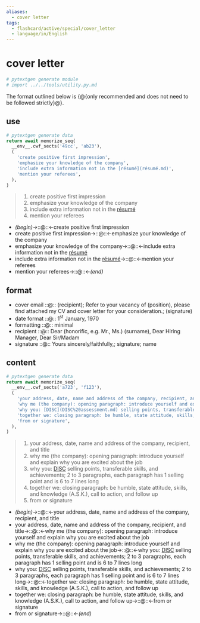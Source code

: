 ```yaml
---
aliases:
  - cover letter
tags:
  - flashcard/active/special/cover_letter
  - language/in/English
---
```


# cover letter

```Python
# pytextgen generate module
# import ../../tools/utility.py.md
```

The format outlined below is {@{only recommended and does not need to be followed strictly}@}. <!--SR:!2024-11-22,94,309-->

## use

```Python
# pytextgen generate data
return await memorize_seq(
  __env__.cwf_sects('49cc', 'ab23'),
  (
    'create positive first impression',
    'emphasize your knowledge of the company',
    'include extra information not in the [résumé](résumé.md)',
    'mention your referees',
  ),
)
```

<!--pytextgen generate section="49cc"--><!-- The following content is generated at 2023-10-08T17:13:33.408871+08:00. Any edits will be overridden! -->

> 1. create positive first impression
> 2. emphasize your knowledge of the company
> 3. include extra information not in the [résumé](résumé.md)
> 4. mention your referees

<!--/pytextgen-->

<!--pytextgen generate section="ab23"--><!-- The following content is generated at 2024-01-04T20:17:57.909356+08:00. Any edits will be overridden! -->

- _(begin)_→::@::←create positive first impression <!--SR:!2025-07-13,396,310!2028-07-23,1365,350-->
- create positive first impression→::@::←emphasize your knowledge of the company <!--SR:!2027-09-14,1036,310!2027-03-06,887,330-->
- emphasize your knowledge of the company→::@::←include extra information not in the [résumé](résumé.md) <!--SR:!2024-12-19,191,250!2025-05-13,301,270-->
- include extra information not in the [résumé](résumé.md)→::@::←mention your referees <!--SR:!2026-03-18,526,270!2025-03-03,225,250-->
- mention your referees→::@::←_(end)_ <!--SR:!2025-03-03,309,310!2025-04-09,322,270-->

<!--/pytextgen-->

## format

- cover email ::@:: (recipient); Refer to your vacancy of (position), please find attached <!--SR:!2024-12-30,222,338!2025-07-06,376,358-->
my CV and cover letter for your consideration.; (signature) <!--SR:!2024-04-18,124,290-->
- date format ::@:: 1<sup>st</sup> January, 1970 <!--SR:!2024-11-17,308,330!2025-03-04,271,338-->
- formatting ::@:: minimal <!--SR:!2025-03-07,333,290!2025-05-23,343,358-->
- recipient ::@:: Dear (honorific, e.g. Mr., Ms.) (surname), Dear Hiring Manager, Dear Sir/Madam <!--SR:!2026-01-16,563,310!2026-02-22,489,318-->
- signature ::@:: Yours sincerely/faithfully,; signature; name <!--SR:!2024-12-07,187,318!2025-01-04,226,338-->

## content

```Python
# pytextgen generate data
return await memorize_seq(
  __env__.cwf_sects('a723', 'f123'),
  (
    'your address, date, name and address of the company, recipient, and title',
    'why me (the company): opening paragraph: introduce yourself and explain why you are excited about the job',
    'why you: [DISC](DISC%20assessment.md) selling points, transferable skills, and achievements; 2 to 3 paragraphs, each paragraph has 1 selling point and is 6 to 7 lines long',
    'together we: closing paragraph: be humble, state attitude, skills, and knowledge (A.S.K.), call to action, and follow up',
    'from or signature',
  ),
)
```

<!--pytextgen generate section="a723"--><!-- The following content is generated at 2023-10-09T23:03:32.658566+08:00. Any edits will be overridden! -->

> 1. your address, date, name and address of the company, recipient, and title
> 2. why me (the company): opening paragraph: introduce yourself and explain why you are excited about the job
> 3. why you: [DISC](DISC%20assessment.md) selling points, transferable skills, and achievements; 2 to 3 paragraphs, each paragraph has 1 selling point and is 6 to 7 lines long
> 4. together we: closing paragraph: be humble, state attitude, skills, and knowledge (A.S.K.), call to action, and follow up
> 5. from or signature

<!--/pytextgen-->

<!--pytextgen generate section="f123"--><!-- The following content is generated at 2024-01-04T20:17:57.940249+08:00. Any edits will be overridden! -->

- _(begin)_→::@::←your address, date, name and address of the company, recipient, and title <!--SR:!2026-03-31,530,250!2027-08-15,1006,330-->
- your address, date, name and address of the company, recipient, and title→::@::←why me (the company): opening paragraph: introduce yourself and explain why you are excited about the job <!--SR:!2025-11-07,514,310!2026-10-18,707,290-->
- why me (the company): opening paragraph: introduce yourself and explain why you are excited about the job→::@::←why you: [DISC](DISC%20assessment.md) selling points, transferable skills, and achievements; 2 to 3 paragraphs, each paragraph has 1 selling point and is 6 to 7 lines long <!--SR:!2025-03-05,273,230!2026-09-04,696,290-->
- why you: [DISC](DISC%20assessment.md) selling points, transferable skills, and achievements; 2 to 3 paragraphs, each paragraph has 1 selling point and is 6 to 7 lines long→::@::←together we: closing paragraph: be humble, state attitude, skills, and knowledge (A.S.K.), call to action, and follow up <!--SR:!2026-01-29,492,250!2026-06-01,601,270-->
- together we: closing paragraph: be humble, state attitude, skills, and knowledge (A.S.K.), call to action, and follow up→::@::←from or signature <!--SR:!2025-11-23,526,310!2024-12-18,142,210-->
- from or signature→::@::←_(end)_ <!--SR:!2027-12-25,1187,350!2026-02-10,504,290-->

<!--/pytextgen-->
